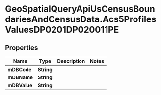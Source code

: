# GeoSpatialQueryApiUsCensusBoundariesAndCensusData.Acs5ProfilesValuesDP0201DP020011PE

## Properties

Name | Type | Description | Notes
------------ | ------------- | ------------- | -------------
**mDBCode** | **String** |  | 
**mDBName** | **String** |  | 
**mDBValue** | **String** |  | 


